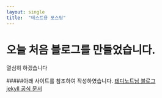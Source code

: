 ```yaml
---
layout: single
title:  "테스트용 포스팅"
---
```


# 오늘 처음 블로그를 만들었습니다.

열심히 하겠습니다

#####아래 사이트를 참조하여 작성하였습니다.
[테디노트님 블로그](https://teddylee777.github.io/)<br>
[jekyll 공식 문서](https://jekyllrb.com/docs/posts/)
